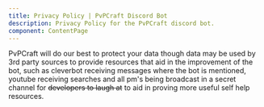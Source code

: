 ```yaml
---
title: Privacy Policy | PvPCraft Discord Bot
description: Privacy Policy for the PvPCraft discord bot.
component: ContentPage
---
```

PvPCraft will do our best to protect your data though data may be used by 3rd party sources to provide resources that
aid in the improvement of the bot, such as cleverbot receiving messages where the bot is mentioned, youtube receiving
searches and all pm's being broadcast in a secret channel for ~~developers to laugh at~~ to aid in proving more useful 
self help resources.
